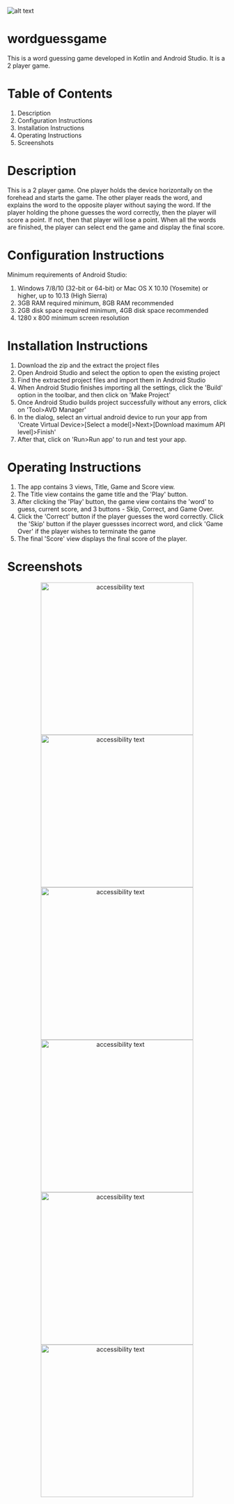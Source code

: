 ![alt text](https://github.com/Ashish9031/wordguessgame/blob/main/images/logo.png?raw=true)

# wordguessgame
This is a word guessing game developed in Kotlin and Android Studio. It is a 2 player game.

# Table of Contents
1. Description
2. Configuration Instructions
3. Installation Instructions
4. Operating Instructions
5. Screenshots

# Description
This is a 2 player game. One player holds the device horizontally on the forehead and starts the game. The other player reads the word, and explains the word to the opposite player without saying the word. If the player holding the phone guesses the word correctly, then the player will score a point. If not, then that player will lose a point. When all the words are finished, the player can select end the game and display the final score.

# Configuration Instructions
Minimum requirements of Android Studio:
1. Windows 7/8/10 (32-bit or 64-bit) or Mac OS X 10.10 (Yosemite) or higher, up to 10.13 (High Sierra)
2. 3GB RAM required minimum, 8GB RAM recommended
3. 2GB disk space required minimum, 4GB disk space recommended 
4. 1280 x 800 minimum screen resolution

# Installation Instructions
1. Download the zip and the extract the project files
2. Open Android Studio and select the option to open the existing project
3. Find the extracted project files and import them in Android Studio
4. When Android Studio finishes importing all the settings, click the 'Build' option in the toolbar, and then click on 'Make Project'
5. Once Android Studio builds project successfully without any errors, click on 'Tool>AVD Manager'
6. In the dialog, select an virtual android device to run your app from 'Create Virtual Device>[Select a model]>Next>[Download maximum API level]>Finish'
7. After that, click on 'Run>Run app' to run and test your app.

# Operating Instructions
1. The app contains 3 views, Title, Game and Score view.
2. The Title view contains the game title and the 'Play' button.
3. After clicking the 'Play' button, the game view contains the 'word' to guess, current score, and 3 buttons - Skip, Correct, and Game Over.
4. Click the 'Correct' button if the player guesses the word correctly. Click the 'Skip' button if the player guessses incorrect word, and click 'Game Over' if the player wishes to terminate the game
5. The final 'Score' view displays the final score of the player.

# Screenshots
<p align="center">
  <img src="https://github.com/Ashish9031/wordguessgame/blob/main/images/Screenshot_1619158712.png" width="350" alt="accessibility text">
  <img src="https://github.com/Ashish9031/wordguessgame/blob/main/images/Screenshot_1619158721.png" width="350" alt="accessibility text">
  <img src="https://github.com/Ashish9031/wordguessgame/blob/main/images/Screenshot_1619158727.png" width="350" alt="accessibility text">
  <img src="https://github.com/Ashish9031/wordguessgame/blob/main/images/Screenshot_1619158734.png" width="350" alt="accessibility text">
  <img src="https://github.com/Ashish9031/wordguessgame/blob/main/images/Screenshot_1619158739.png" width="350" alt="accessibility text">
  <img src="https://github.com/Ashish9031/wordguessgame/blob/main/images/Screenshot_1619158743.png" width="350" alt="accessibility text">
</p>
